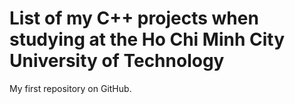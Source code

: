 # List of my C++ projects when studying at the Ho Chi Minh City University of Technology

My first repository on GitHub.
